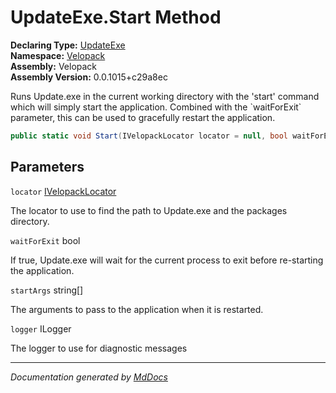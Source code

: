 ﻿<!--  
  <auto-generated>   
    The contents of this file were generated by a tool.  
    Changes to this file may be list if the file is regenerated  
  </auto-generated>   
-->

# UpdateExe.Start Method

**Declaring Type:** [UpdateExe](../index.md)  
**Namespace:** [Velopack](../../index.md)  
**Assembly:** Velopack  
**Assembly Version:** 0.0.1015+c29a8ec

Runs Update.exe in the current working directory with the 'start' command which will simply start the application. Combined with the \`waitForExit\` parameter, this can be used to gracefully restart the application.

```csharp
public static void Start(IVelopackLocator locator = null, bool waitForExit = true, string[] startArgs = null, ILogger logger = null);
```

## Parameters

`locator`  [IVelopackLocator](../../Locators/IVelopackLocator/index.md)

The locator to use to find the path to Update.exe and the packages directory.

`waitForExit`  bool

If true, Update.exe will wait for the current process to exit before re\-starting the application.

`startArgs`  string\[\]

The arguments to pass to the application when it is restarted.

`logger`  ILogger

The logger to use for diagnostic messages

___

*Documentation generated by [MdDocs](https://github.com/ap0llo/mddocs)*
